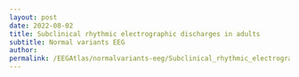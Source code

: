 ```yaml
---
layout: post
date: 2022-08-02 
title: Subclinical rhythmic electrographic discharges in adults 
subtitle: Normal variants EEG
author: 
permalink: /EEGAtlas/normalvariants-eeg/Subclinical_rhythmic_electrographic_discharges_in_adults
---
```



